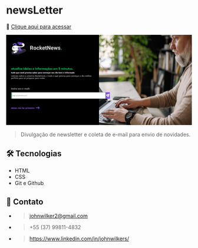 # newsLetter
🔗 [Clique aqui para acessar](https://johnwilker.github.io/newsLetter)

![preview](./.github/preview.png)

> Divulgação de newsletter e coleta de e-mail para envio de novidades.

## 🛠️ Tecnologias

- HTML
- CSS
- Git e Github

## 💛 Contato
- > johnwilker2@gmail.com
- > +55 (37) 99811-4832
- > https://www.linkedin.com/in/johnwilkers/
